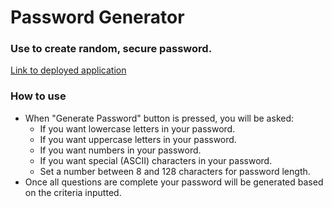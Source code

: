 # Password Generator 
### Use to create random, secure password.
[Link to deployed application](https://angelpsch.github.io/password-generator/)

### How to use
- When "Generate Password" button is pressed, you will be asked: 
    - If you want lowercase letters in your password.
    - If you want uppercase letters in your password. 
    - If you want numbers in your password. 
    - If you want special (ASCII) characters in your password.
    - Set a number between 8 and 128 characters for password length. 
- Once all questions are complete your password will be generated based on the criteria inputted.